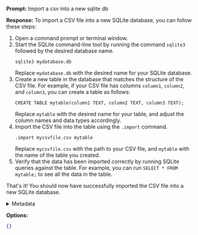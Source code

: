 **Prompt:**
Import a csv into a new sqlite db

**Response:**
To import a CSV file into a new SQLite database, you can follow these steps:

1. Open a command prompt or terminal window.
2. Start the SQLite command-line tool by running the command `sqlite3` followed by the desired database name.
   ```
   sqlite3 mydatabase.db
   ```
   Replace `mydatabase.db` with the desired name for your SQLite database.
3. Create a new table in the database that matches the structure of the CSV file.
   For example, if your CSV file has columns `column1`, `column2`, and `column3`, you can create a table as follows:
   ```
   CREATE TABLE mytable(column1 TEXT, column2 TEXT, column3 TEXT);
   ```
   Replace `mytable` with the desired name for your table, and adjust the column names and data types accordingly.
4. Import the CSV file into the table using the `.import` command.
   ```
   .import mycsvfile.csv mytable
   ```
   Replace `mycsvfile.csv` with the path to your CSV file, and `mytable` with the name of the table you created.
5. Verify that the data has been imported correctly by running SQLite queries against the table.
   For example, you can run `SELECT * FROM mytable;` to see all the data in the table.

That's it! You should now have successfully imported the CSV file into a new SQLite database.

<details><summary>Metadata</summary>

- Duration: 9360 ms
- Datetime: 2023-09-09T20:22:09.157857
- Model: gpt-3.5-turbo-0613

</details>

**Options:**
```json
{}
```

